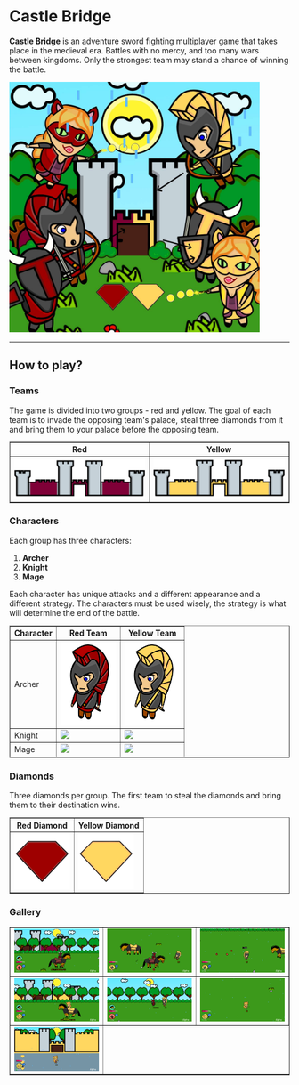 # Castle Bridge

**Castle Bridge** is an adventure sword fighting multiplayer game that takes place in the medieval era.
Battles with no mercy, and too many wars between kingdoms.
Only the strongest team may stand a chance of winning the battle.

   <img src="https://github.com/idanbachar/castle-bridge-game/raw/master/images/cover/cover.png?raw=true" width="450" />

---

## How to play?

### Teams

The game is divided into two groups - red and yellow.
The goal of each team is to invade the opposing team's palace, steal three diamonds from it and bring them to your palace before the opposing team.

<table border="1" cellspacing="0">
 <tr>
  <th>Red</th>
  <th>Yellow</th>
 </tr>
 <tr>
  <td>
   <img src="./images/castles/red_castle.png" width="250" />
  </td>
  <td>
   <img src="./images//castles//yellow_castle.png" width="250" />
  </td>
 </tr>
</table>

### Characters

Each group has three characters:

1. **Archer**
2. **Knight**
3. **Mage**

Each character has unique attacks and a different appearance and a different strategy.
The characters must be used wisely, the strategy is what will determine the end of the battle.

<table border="1" cellspacing="0">
 <tr>
  <th>Character</th>
  <th>Red Team</th>
  <th>Yellow Team</th>
 </tr>
 <tr>
  <td>Archer</td>
  <td>
   <img src="./images/characters/red_archer.png" width="100" />
  </td>
  <td>
   <img src="./images/characters/yellow_archer.png" width="100" />
  </td>
 </tr>
 <tr>
  <td>Knight</td>
  <td>
   <img src="./images/characters/red_knight.png.png" width="100" />
  </td>
  <td>
   <img src="./images/characters/yellow_knight.png.png" width="100" />
  </td>
 </tr>
 <tr>
  <td>Mage</td>
  <td>
   <img src="./images/characters/red_mage.png.png" width="100" />
  </td>
  <td>
   <img src="./images/characters/yellow_mage.png.png" width="100" />
  </td>
 </tr>
</table>

### Diamonds

Three diamonds per group. The first team to steal the diamonds and bring them to their destination wins.

<table border="1" cellspacing="0">
 <tr>
  <th>Red Diamond</th>
  <th>Yellow Diamond</th>
 </tr>
 <tr>
  <td>
   <img src="./images/diamonds/red_diamond.png" width="100" />
  </td>
  <td>
   <img src="./images/diamonds/yellow_diamond.png" width="100" />
  </td>
 </tr>
</table>

### Gallery

<table border="1" cellspacing="0">
 <tr>
  <td>
   <img src="./images/gameplay/gameplay_1.png" width="350" />
  </td>
  <td>
   <img src="./images/gameplay/gameplay_2.png" width="350" />
  </td>
   <td>
   <img src="./images/gameplay/gameplay_3.png" width="350" />
  </td>
 </tr>
 <tr>
  <td>
   <img src="./images/gameplay/gameplay_4.png" width="350" />
  </td>
  <td>
   <img src="./images/gameplay/gameplay_5.png" width="350" />
  </td>
   <td>
   <img src="./images/gameplay/gameplay_6.png" width="350" />
  </td>
 </tr>
 <tr>
  <td>
   <img src="./images/gameplay/gameplay_7.png" width="350" />
  </td>
 </tr>
</table>
